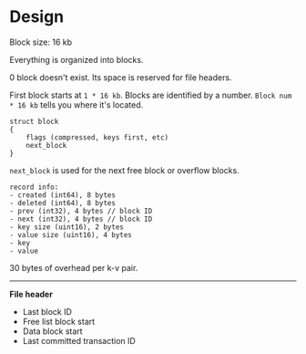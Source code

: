 Design
===

Block size: 16 kb

Everything is organized into blocks.

0 block doesn't exist. Its space is reserved for
file headers.

First block starts at `1 * 16 kb`.
Blocks are identified by a number.
`Block num * 16 kb` tells you where it's located.

```
struct block
{
	flags (compressed, keys first, etc)
    next_block
}
```

`next_block` is used for the next free block or overflow
blocks.

```
record info:
- created (int64), 8 bytes
- deleted (int64), 8 bytes
- prev (int32), 4 bytes // block ID
- next (int32), 4 bytes // block ID
- key size (uint16), 2 bytes
- value size (uint16), 4 bytes
- key
- value
```

30 bytes of overhead per k-v pair.

---

**File header**

- Last block ID
- Free list block start
- Data block start
- Last committed transaction ID
